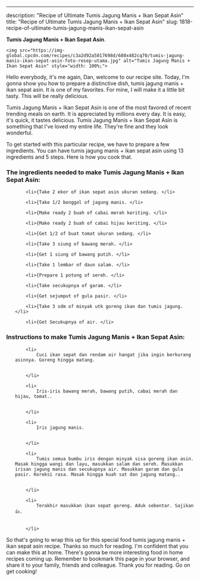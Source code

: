 ---
description: "Recipe of Ultimate Tumis Jagung Manis + Ikan Sepat Asin"
title: "Recipe of Ultimate Tumis Jagung Manis + Ikan Sepat Asin"
slug: 1818-recipe-of-ultimate-tumis-jagung-manis-ikan-sepat-asin

<p>
	<strong>Tumis Jagung Manis + Ikan Sepat Asin</strong>. 
	
</p>
<p>
	
	<img src="https://img-global.cpcdn.com/recipes/c3a2d92a5017698d/680x482cq70/tumis-jagung-manis-ikan-sepat-asin-foto-resep-utama.jpg" alt="Tumis Jagung Manis + Ikan Sepat Asin" style="width: 100%;">
	
	
</p>
<p>
	Hello everybody, it's me again, Dan, welcome to our recipe site. Today, I'm gonna show you how to prepare a distinctive dish, tumis jagung manis + ikan sepat asin. It is one of my favorites. For mine, I will make it a little bit tasty. This will be really delicious.
</p>
	
<p>
	Tumis Jagung Manis + Ikan Sepat Asin is one of the most favored of recent trending meals on earth. It is appreciated by millions every day. It is easy, it's quick, it tastes delicious. Tumis Jagung Manis + Ikan Sepat Asin is something that I've loved my entire life. They're fine and they look wonderful.
</p>
<p>
	
</p>

<p>
To get started with this particular recipe, we have to prepare a few ingredients. You can have tumis jagung manis + ikan sepat asin using 13 ingredients and 5 steps. Here is how you cook that.
</p>

<h3>The ingredients needed to make Tumis Jagung Manis + Ikan Sepat Asin:</h3>

<ol>
	
		<li>{Take 2 ekor of ikan sepat asin ukuran sedang. </li>
	
		<li>{Take 1/2 bonggol of jagung manis. </li>
	
		<li>{Make ready 2 buah of cabai merah keriting. </li>
	
		<li>{Make ready 2 buah of cabai hijau keriting. </li>
	
		<li>{Get 1/2 of buat tomat ukuran sedang. </li>
	
		<li>{Take 3 siung of bawang merah. </li>
	
		<li>{Get 1 siung of bawang putih. </li>
	
		<li>{Take 1 lembar of daun salam. </li>
	
		<li>{Prepare 1 potong of sereh. </li>
	
		<li>{Take secukupnya of garam. </li>
	
		<li>{Get sejumput of gula pasir. </li>
	
		<li>{Take 3 sdm of minyak utk goreng ikan dan tumis jagung. </li>
	
		<li>{Get Secukupnya of air. </li>
	
</ol>
<p>
	
</p>

<h3>Instructions to make Tumis Jagung Manis + Ikan Sepat Asin:</h3>

<ol>
	
		<li>
			Cuci ikan sepat dan rendam air hangat jika ingin berkurang asinnya. Goreng hingga matang.
			
			
		</li>
	
		<li>
			Iris-iris bawang merah, bawang putih, cabai merah dan hijau, tomat..
			
			
		</li>
	
		<li>
			Iris jagung manis.
			
			
		</li>
	
		<li>
			Tumis semua bumbu iris dengan minyak sisa goreng ikan asin. Masak hingga wangi dan layu, masukkan salam dan sereh. Masukkan irisan jagung manis dan secukupnya air. Masukkan garam dan gula pasir. Koreksi rasa. Masak hingga kuah sat dan jagung matang..
			
			
		</li>
	
		<li>
			Terakhir masukkan ikan sepat goreng. Aduk sebentar. Sajikan 👍.
			
			
		</li>
	
</ol>

<p>
	
</p>

<p>
	So that's going to wrap this up for this special food tumis jagung manis + ikan sepat asin recipe. Thanks so much for reading. I'm confident that you can make this at home. There's gonna be more interesting food in home recipes coming up. Remember to bookmark this page in your browser, and share it to your family, friends and colleague. Thank you for reading. Go on get cooking!
</p>
